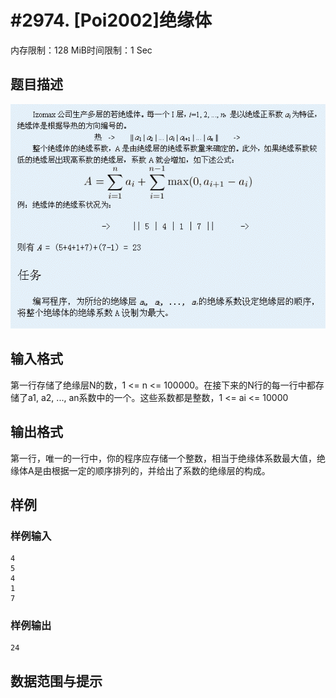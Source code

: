 # #2974. [Poi2002]绝缘体

内存限制：128 MiB时间限制：1 Sec

## 题目描述

![](upload/201212/11(9).jpg)

## 输入格式

第一行存储了绝缘层N的数，1 <= n <= 100000。在接下来的N行的每一行中都存储了a1, a2, ..., an系数中的一个。这些系数都是整数，1 <= ai <= 10000

## 输出格式

第一行，唯一的一行中，你的程序应存储一个整数，相当于绝缘体系数最大值，绝缘体A是由根据一定的顺序排列的，并给出了系数的绝缘层的构成。

## 样例

### 样例输入

    
    4
    5
    4
    1
    7
    
    

### 样例输出

    
    24
    
    

## 数据范围与提示
